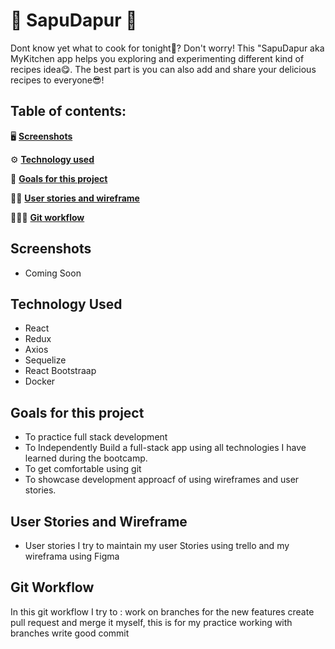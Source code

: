 # 🍛 SapuDapur 🍛

Dont know yet what to cook for tonight🤔? Don't worry! This "SapuDapur aka MyKitchen app helps you exploring and experimenting different kind of recipes idea😋. The best part is you can also add and share your delicious recipes to everyone😎!

## Table of contents:

🖥 **[Screenshots](#screenshots)**

⚙️  **[Technology used](#technology-used)**

🎯 **[Goals for this project](#goals-for-this-project)**

🖖🏽 **[User stories and wireframe](#user-stories-and-wireframe)**

👩🏽‍💻 **[Git workflow](#git-workflow)**


## Screenshots
- Coming Soon

## Technology Used
- React
- Redux
- Axios
- Sequelize
- React Bootstraap
- Docker

## Goals for this project
- To practice full stack development
- To Independently Build a full-stack app using all technologies I have learned during the bootcamp.
- To get comfortable using git
- To showcase development approacf of using wireframes and user stories. 

## User Stories and Wireframe
- User stories 
I try to maintain my user Stories using trello and my wireframa using Figma

## Git Workflow
In this git workflow I try to :
work on branches for the new features
create pull request and merge it myself, this is for my practice working with branches
write good commit 

